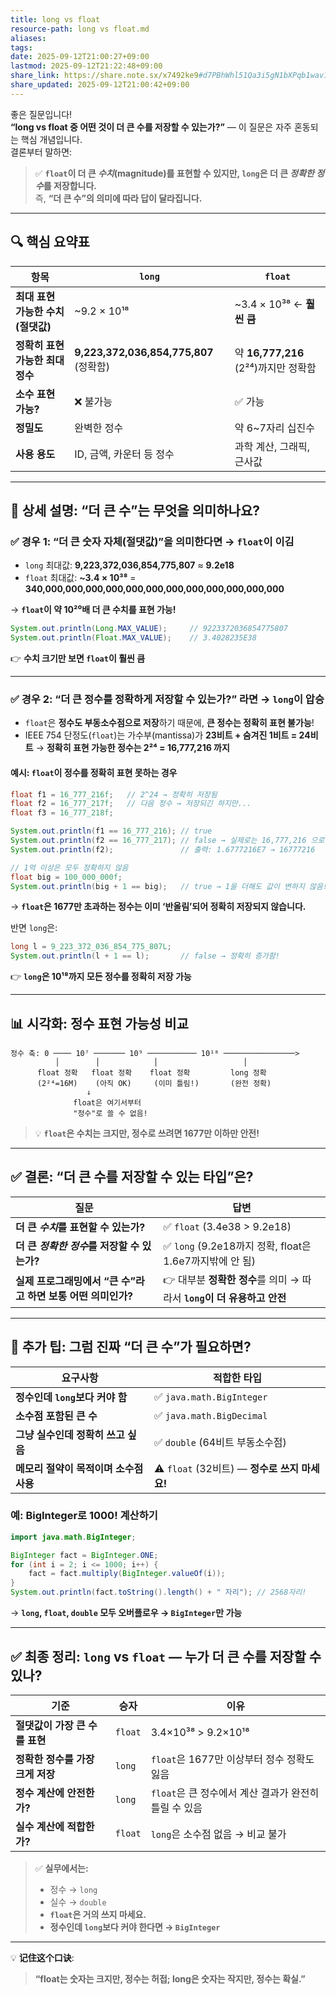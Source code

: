 ```yaml
---
title: long vs float
resource-path: long vs float.md
aliases:
tags:
date: 2025-09-12T21:00:27+09:00
lastmod: 2025-09-12T21:22:48+09:00
share_link: https://share.note.sx/x7492ke9#d7PBhWhl51Qa3i5gN1bXPqb1wav1i5spTjc9M6M5A4k
share_updated: 2025-09-12T21:00:42+09:00
---
```

좋은 질문입니다!  
**“long vs float 중 어떤 것이 더 큰 수를 저장할 수 있는가?”** — 이 질문은 자주 혼동되는 핵심 개념입니다.  
결론부터 말하면:

> ✅ **`float`이 더 큰 *수치*(magnitude)를 표현할 수 있지만, `long`은 더 큰 *정확한 정수*를 저장합니다.**  
> 즉, **“더 큰 수”의 의미에 따라 답이 달라집니다.**

---

## 🔍 핵심 요약표

| 항목 | `long` | `float` |
|------|--------|---------|
| **최대 표현 가능한 수치 (절댓값)** | ~9.2 × 10¹⁸ | ~3.4 × 10³⁸ ← **훨씬 큼** |
| **정확히 표현 가능한 최대 정수** | **9,223,372,036,854,775,807** (정확함) | 약 **16,777,216** (2²⁴)까지만 정확함 |
| **소수 표현 가능?** | ❌ 불가능 | ✅ 가능 |
| **정밀도** | 완벽한 정수 | 약 6~7자리 십진수 |
| **사용 용도** | ID, 금액, 카운터 등 정수 | 과학 계산, 그래픽, 근사값 |

---

## 🧠 상세 설명: “더 큰 수”는 무엇을 의미하나요?

### ✅ 경우 1: **“더 큰 숫자 자체(절댓값)”을 의미한다면 → `float`이 이김**
- `long` 최대값: **9,223,372,036,854,775,807** ≈ **9.2e18**
- `float` 최대값: **~3.4 × 10³⁸** = **340,000,000,000,000,000,000,000,000,000,000,000,000**

→ **`float`이 약 10²⁰배 더 큰 수치를 표현 가능!**

```java
System.out.println(Long.MAX_VALUE);     // 9223372036854775807
System.out.println(Float.MAX_VALUE);    // 3.4028235E38
```

👉 **수치 크기만 보면 `float`이 훨씬 큼**

---

### ✅ 경우 2: **“더 큰 정수를 정확하게 저장할 수 있는가?” 라면 → `long`이 압승**

- `float`은 **정수도 부동소수점으로 저장**하기 때문에, **큰 정수는 정확히 표현 불가능**!
- IEEE 754 단정도(`float`)는 가수부(mantissa)가 **23비트 + 숨겨진 1비트 = 24비트** → **정확히 표현 가능한 정수는 2²⁴ = 16,777,216 까지**

#### 예시: `float`이 정수를 정확히 표현 못하는 경우

```java
float f1 = 16_777_216f;   // 2^24 → 정확히 저장됨
float f2 = 16_777_217f;   // 다음 정수 → 저장되긴 하지만...
float f3 = 16_777_218f;

System.out.println(f1 == 16_777_216); // true
System.out.println(f2 == 16_777_217); // false → 실제로는 16,777,216 으로 저장됨!
System.out.println(f2);               // 출력: 1.6777216E7 → 16777216

// 1억 이상은 모두 정확하지 않음
float big = 100_000_000f;
System.out.println(big + 1 == big);   // true → 1을 더해도 값이 변하지 않음!
```

→ **`float`은 1677만 초과하는 정수는 이미 ‘반올림’되어 정확히 저장되지 않습니다.**

반면 `long`은:

```java
long l = 9_223_372_036_854_775_807L;
System.out.println(l + 1 == l);       // false → 정확히 증가함!
```

👉 **`long`은 10¹⁸까지 모든 정수를 정확히 저장 가능**

---

## 📊 시각화: 정수 표현 가능성 비교

```
정수 축: 0 ──── 10⁷ ─────── 10⁹ ─────────── 10¹⁸ ────────────────>
          │        │            │                   │
      float 정확   float 정확    float 정확         long 정확
      (2²⁴=16M)    (아직 OK)     (이미 틀림!)       (완전 정확)
                 ↓
              float은 여기서부터 
              "정수"로 쓸 수 없음!
```

> 💡 **`float`은 수치는 크지만, 정수로 쓰려면 1677만 이하만 안전!**

---

## ✅ 결론: “더 큰 수를 저장할 수 있는 타입”은?

| 질문 | 답변 |
|------|------|
| **더 큰 *수치*를 표현할 수 있는가?** | ✅ `float` (3.4e38 > 9.2e18) |
| **더 큰 *정확한 정수*를 저장할 수 있는가?** | ✅ `long` (9.2e18까지 정확, float은 1.6e7까지밖에 안 됨) |
| **실제 프로그래밍에서 “큰 수”라고 하면 보통 어떤 의미인가?** | 👉 대부분 **정확한 정수**를 의미 → 따라서 **`long`이 더 유용하고 안전** |

---

## 🚨 추가 팁: 그럼 진짜 “더 큰 수”가 필요하면?

| 요구사항 | 적합한 타입 |
|----------|-------------|
| **정수인데 `long`보다 커야 함** | ✅ `java.math.BigInteger` |
| **소수점 포함된 큰 수** | ✅ `java.math.BigDecimal` |
| **그냥 실수인데 정확히 쓰고 싶음** | ✅ `double` (64비트 부동소수점) |
| **메모리 절약이 목적이며 소수점 사용** | ⚠️ `float` (32비트) — **정수로 쓰지 마세요!** |

### 예: BigInteger로 1000! 계산하기

```java
import java.math.BigInteger;

BigInteger fact = BigInteger.ONE;
for (int i = 2; i <= 1000; i++) {
    fact = fact.multiply(BigInteger.valueOf(i));
}
System.out.println(fact.toString().length() + " 자리"); // 2568자리!
```

→ **`long`, `float`, `double` 모두 오버플로우 → `BigInteger`만 가능**

---

## ✅ 최종 정리: `long` vs `float` — 누가 더 큰 수를 저장할 수 있나?

| 기준 | 승자 | 이유 |
|------|------|------|
| **절댓값이 가장 큰 수를 표현** | `float` | 3.4×10³⁸ > 9.2×10¹⁸ |
| **정확한 정수를 가장 크게 저장** | `long` | `float`은 1677만 이상부터 정수 정확도 잃음 |
| **정수 계산에 안전한가?** | `long` | `float`은 큰 정수에서 계산 결과가 완전히 틀릴 수 있음 |
| **실수 계산에 적합한가?** | `float` | `long`은 소수점 없음 → 비교 불가 |

> ✅ **실무에서는:**  
> - 정수 → `long`  
> - 실수 → `double`  
> - **`float`은 거의 쓰지 마세요.**  
> - **정수인데 `long`보다 커야 한다면 → `BigInteger`**

---

💡 **记住这个口诀**:  

> **“float는 숫자는 크지만, 정수는 허접; long은 숫자는 작지만, 정수는 확실.”**